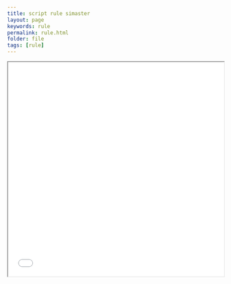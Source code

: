```yaml
---
title: script rule simaster
layout: page
keywords: rule
permalink: rule.html
folder: file
tags: [rule]
---
```


<iframe src="/rule1.html" style="height:500px;width:100%;" title="file rule simaster"></iframe>
